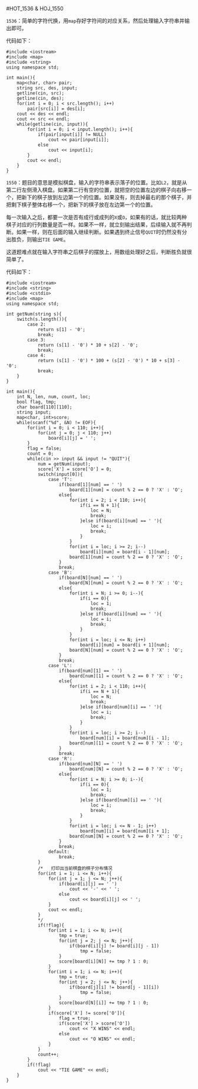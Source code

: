 #HOT_1536 & HOJ_1550  

```1536```：简单的字符代换，用```map```存好字符间的对应关系，然后处理输入字符串并输出即可。  

代码如下：  

    #include <iostream>
    #include <map>
    #include <string>
    using namespace std;
    
    int main(){
        map<char, char> pair;
        string src, des, input;
        getline(cin, src);
        getline(cin, des);
        for(int i = 0; i < src.length(); i++)
            pair[src[i]] = des[i];
        cout << des << endl;
        cout << src << endl;
        while(getline(cin, input)){
            for(int i = 0; i < input.length(); i++){
                if(pair[input[i]] != NULL)
                    cout << pair[input[i]];
                else
                    cout << input[i];
            }
            cout << endl;
        }
    }  
	
```1550```：题目的意思是模拟棋盘，输入的字符串表示落子的位置。比如```L2```，就是从第二行左侧滑入棋盘。如果第二行有空的位置，就把空的位置左边的棋子向右移一个，把新下的棋子放到左边第一个的位置。如果没有，则去掉最右的那个棋子，并把剩下棋子整体右移一个，把新下的棋子放在左边第一个的位置。  

每一次输入之后，都要一次是否有成行或成列的```X```或```O```，如果有的话，就比较两种棋子对应的行列数量是否一样。如果不一样，就立刻输出结果，后续输入就不再判断。如果一样，则在后面的输入继续判断。如果遇到终止信号```QUIT```时仍然没有分出胜负，则输出```TIE GAME```。  

这道题难点就在输入字符串之后棋子的摆放上，用数组处理好之后，判断胜负就很简单了。  

代码如下：  

    #include <iostream>
    #include <string>
    #include <cstdio>
    #include <map>
    using namespace std;
    
    int getNum(string s){
        switch(s.length()){
            case 2:
                return s[1] - '0';
                break;
            case 3:
                return (s[1] - '0') * 10 + s[2] - '0';
                break;
            case 4:
                return (s[1] - '0') * 100 + (s[2] - '0') * 10 + s[3] - '0';
                break;
        }
    }
    
    int main(){
        int N, len, num, count, loc;
        bool flag, tmp;
        char board[110][110];
        string input;
        map<char, int>score;
        while(scanf("%d", &N) != EOF){
            for(int i = 0; i < 110; i++){
                for(int j = 0; j < 110; j++)
                    board[i][j] = ' ';
            }
            flag = false;
            count = 0;
            while(cin >> input && input != "QUIT"){
                num = getNum(input);
                score['X'] = score['O'] = 0;
                switch(input[0]){
                    case 'T':
                        if(board[1][num] == ' ')
                            board[1][num] = count % 2 == 0 ? 'X' : 'O';
                        else{
                            for(int i = 2; i < 110; i++){
                                if(i == N + 1){
                                    loc = N;
                                    break;
                                }else if(board[i][num] == ' '){
                                    loc = i;
                                    break;
                                }
                            }
                            for(int i = loc; i >= 2; i--)
                                board[i][num] = board[i - 1][num];
                            board[1][num] = count % 2 == 0 ? 'X' : 'O';
                        }
                        break;
                    case 'B':
                        if(board[N][num] == ' ')
                            board[N][num] = count % 2 == 0 ? 'X' : 'O';
                        else{
                            for(int i = N; i >= 0; i--){
                                if(i == 0){
                                    loc = 1;
                                    break;
                                }else if(board[i][num] == ' '){
                                    loc = i;
                                    break;
                                }
                            }
                            for(int i = loc; i <= N; i++)
                                board[i][num] = board[i + 1][num];
                            board[N][num] = count % 2 == 0 ? 'X' : 'O';
                        }
                        break;
                    case 'L':
                        if(board[num][1] == ' ')
                            board[num][1] = count % 2 == 0 ? 'X' : 'O';
                        else{
                            for(int i = 2; i < 110; i++){
                                if(i == N + 1){
                                    loc = N;
                                    break;
                                }else if(board[num][i] == ' '){
                                    loc = i;
                                    break;
                                }
                            }
                            for(int i = loc; i >= 2; i--)
                                board[num][i] = board[num][i - 1];
                            board[num][1] = count % 2 == 0 ? 'X' : 'O';
                        }
                        break;
                    case 'R':
                        if(board[num][N] == ' ')
                            board[num][N] = count % 2 == 0 ? 'X' : 'O';
                        else{
                            for(int i = N; i >= 0; i--){
                                if(i == 0){
                                    loc = 1;
                                    break;
                                }else if(board[num][i] == ' '){
                                    loc = i;
                                    break;
                                }
                            }
                            for(int i = loc; i <= N - 1; i++)
                                board[num][i] = board[num][i + 1];
                            board[num][N] = count % 2 == 0 ? 'X' : 'O';
                        }
                        break;
                    default:
                        break;
                }
                /*   打印出当前棋盘的棋子分布情况
                for(int i = 1; i <= N; i++){
                    for(int j = 1; j <= N; j++){
                        if(board[i][j] == ' ')
                            cout << '-' << ' ';
                        else
                            cout << board[i][j] << ' ';
                    }
                    cout << endl;
                }
                */
                if(!flag){
                    for(int i = 1; i <= N; i++){
                        tmp = true;
                        for(int j = 2; j <= N; j++){
                            if(board[i][j] != board[i][j - 1])
                                tmp = false;
                        }
                        score[board[i][N]] += tmp ? 1 : 0;
                    }
                    for(int i = 1; i <= N; i++){
                        tmp = true;
                        for(int j = 2; j <= N; j++){
                            if(board[j][i] != board[j - 1][i])
                                tmp = false;
                        }
                        score[board[N][i]] += tmp ? 1 : 0;
                    }
                    if(score['X'] != score['O']){
                        flag = true;
                        if(score['X'] > score['O'])
                            cout << "X WINS" << endl;
                        else
                            cout << "O WINS" << endl;
                    }
                }
                count++;
            }
            if(!flag)
                cout << "TIE GAME" << endl;
        }
    }